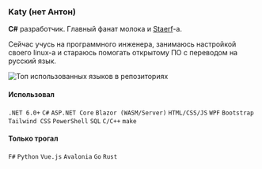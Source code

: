 ### Katy (нет Антон)

**C#** разработчик. Главный фанат молока и [Staerf](https://band.link/STAERF)-а.

Сейчас учусь на программного инженера, занимаюсь настройкой своего linux-а и стараюсь помогать открытому ПО с переводом на русский язык.

![Топ использованных языков в репозиториях](https://github-readme-stats.vercel.app/api/top-langs/?username=Katy248&size_weight=1&count_weight=0&layout=compact&theme=gruvbox&langs_count=12&hide=css)

#### Использовал

`.NET 6.0+`
`C#`
`ASP.NET Core`
`Blazor (WASM/Server)`
`HTML/CSS/JS`
`WPF`
`Bootstrap`
`Tailwind CSS`
`PowerShell`
`SQL`
`C/C++`
`make`

#### Только трогал

`F#`
`Python`
`Vue.js`
`Avalonia`
`Go`
`Rust`
